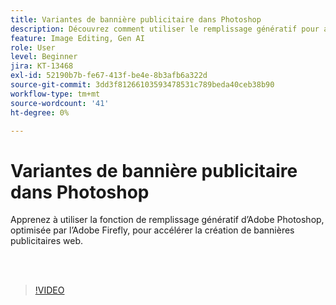 ```yaml
---
title: Variantes de bannière publicitaire dans Photoshop
description: Découvrez comment utiliser le remplissage génératif pour accélérer la création de bannières publicitaires web
feature: Image Editing, Gen AI
role: User
level: Beginner
jira: KT-13468
exl-id: 52190b7b-fe67-413f-be4e-8b3afb6a322d
source-git-commit: 3dd3f81266103593478531c789beda40ceb38b90
workflow-type: tm+mt
source-wordcount: '41'
ht-degree: 0%

---
```


# Variantes de bannière publicitaire dans Photoshop

Apprenez à utiliser la fonction de remplissage génératif d’Adobe Photoshop, optimisée par l’Adobe Firefly, pour accélérer la création de bannières publicitaires web.

<br> 

>[!VIDEO](https://video.tv.adobe.com/v/3420791?quality=12&learn=on&hidetitle=true)
